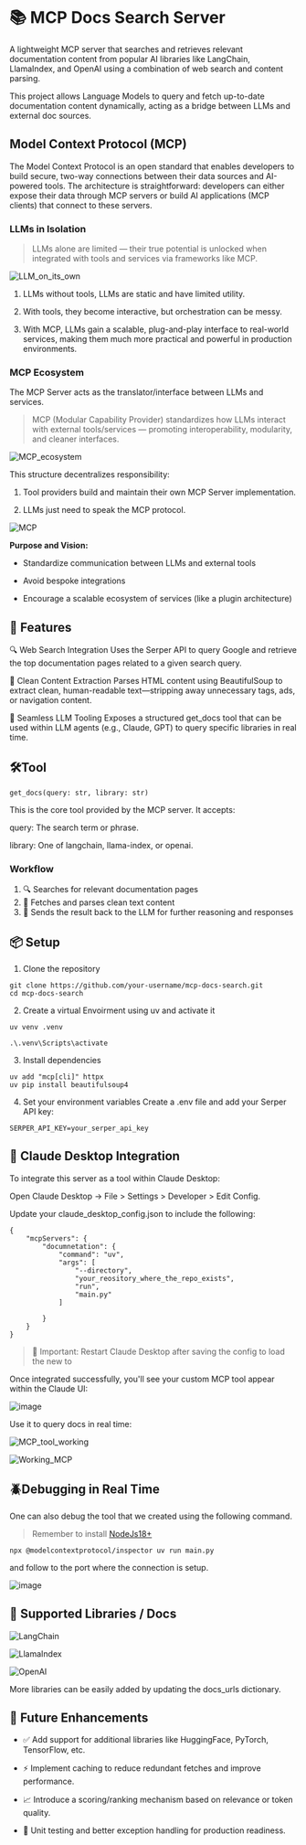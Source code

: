 # 📚 MCP Docs Search Server

A lightweight MCP server that searches and retrieves relevant documentation content from popular AI libraries like LangChain, LlamaIndex, and OpenAI using a combination of web search and content parsing.

This project allows Language Models to query and fetch up-to-date documentation content dynamically, acting as a bridge between LLMs and external doc sources.

## Model Context Protocol (MCP)
The Model Context Protocol is an open standard that enables developers to build secure, two-way connections between their data sources and AI-powered tools. The architecture is straightforward: developers can either expose their data through MCP servers or build AI applications (MCP clients) that connect to these servers.

 ### LLMs in Isolation

> LLMs alone are limited — their true potential is unlocked when integrated with tools and services via frameworks like MCP.


![LLM_on_its_own](https://github.com/user-attachments/assets/a27664b7-ab6f-41e8-ad2e-08d710fa12f7)

1.  LLMs without tools, LLMs are static and have limited utility.

2. With tools, they become interactive, but orchestration can be messy.

3. With MCP, LLMs gain a scalable, plug-and-play interface to real-world services, making them much more practical and powerful in production environments.


### MCP Ecosystem


The MCP Server acts as the translator/interface between LLMs and services.

> MCP (Modular Capability Provider) standardizes how LLMs interact with external tools/services — promoting interoperability, modularity, and cleaner interfaces.


![MCP_ecosystem](https://github.com/user-attachments/assets/f493ccd3-6746-49a3-9b1a-7ef13d8fa45b)



This structure decentralizes responsibility:

1. Tool providers build and maintain their own MCP Server implementation.

2. LLMs just need to speak the MCP protocol.

![MCP](https://github.com/user-attachments/assets/1046aca4-c86d-4664-ac03-868bd4b9a5bf)


**Purpose and Vision:**

- Standardize communication between LLMs and external tools

- Avoid bespoke integrations

- Encourage a scalable ecosystem of services (like a plugin architecture)


## 🚀 Features

🔍 Web Search Integration
Uses the Serper API to query Google and retrieve the top documentation pages related to a given search query.

🧹 Clean Content Extraction
Parses HTML content using BeautifulSoup to extract clean, human-readable text—stripping away unnecessary tags, ads, or navigation content.

🤖 Seamless LLM Tooling
Exposes a structured get_docs tool that can be used within LLM agents (e.g., Claude, GPT) to query specific libraries in real time.


## 🛠️Tool

`get_docs(query: str, library: str)`

This is the core tool provided by the MCP server.
It accepts:

query: The search term or phrase.

library: One of langchain, llama-index, or openai.

### Workflow
1. 🔍 Searches for relevant documentation pages
2. 📄 Fetches and parses clean text content
3. 🧠 Sends the result back to the LLM for further reasoning and responses


## 📦 Setup

1. Clone the repository
```
git clone https://github.com/your-username/mcp-docs-search.git
cd mcp-docs-search
```
2. Create a virtual Envoirment using uv and activate it

```
uv venv .venv

.\.venv\Scripts\activate
```


3. Install dependencies
```
uv add "mcp[cli]" httpx
uv pip install beautifulsoup4
```

4. Set your environment variables Create a .env file and add your Serper API key:
```
SERPER_API_KEY=your_serper_api_key
```

## 🧩 Claude Desktop Integration

To integrate this server as a tool within Claude Desktop:

Open Claude Desktop → File > Settings > Developer > Edit Config.

Update your claude_desktop_config.json to include the following:


```
{
    "mcpServers": {
        "documnetation": {
            "command": "uv",
            "args": [
                "--directory",
                "your_reository_where_the_repo_exists",
                "run",
                "main.py"
            ]

        }
    }
}
```


> 🔁 Important: Restart Claude Desktop after saving the config to load the new to

Once integrated successfully, you'll see your custom MCP tool appear within the Claude UI:


![image](https://github.com/user-attachments/assets/3a855889-c04c-49f1-a69a-61c3fdf9f1e8)


Use it to query docs in real time:

![MCP_tool_working](https://github.com/user-attachments/assets/5790241b-d94f-4fd9-ad26-cafd30933ca9)


![Working_MCP](https://github.com/user-attachments/assets/0d732017-52c4-41c5-8275-0a4c6f335609)



## 🪲Debugging in Real Time

One can also debug the tool that we created using the following command.

> Remember to install [NodeJs18+](https://nodejs.org/en/download)

```
npx @modelcontextprotocol/inspector uv run main.py
```
and follow to the port where the connection is setup.

![image](https://github.com/user-attachments/assets/965771df-3d1c-4f05-87e4-996e5a154d17)



## 🧰 Supported Libraries / Docs

![LangChain](https://img.shields.io/badge/LangChain-000000?style=for-the-badge&logo=chainlink&logoColor=white)

![LlamaIndex](https://img.shields.io/badge/LlamaIndex-8E44AD?style=for-the-badge&logo=llama&logoColor=white)

![OpenAI](https://img.shields.io/badge/OpenAI-412991?style=for-the-badge&logo=openai&logoColor=white)

More libraries can be easily added by updating the docs_urls dictionary.


## 🧠 Future Enhancements

- ✅ Add support for additional libraries like HuggingFace, PyTorch, TensorFlow, etc.

- ⚡ Implement caching to reduce redundant fetches and improve performance.

- 📈 Introduce a scoring/ranking mechanism based on relevance or token quality.

- 🧪 Unit testing and better exception handling for production readiness.
